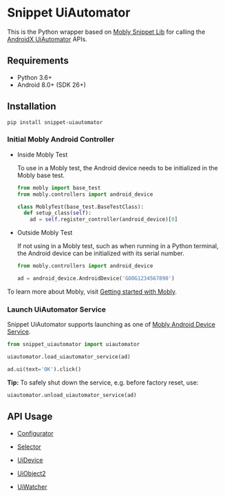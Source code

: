 # Snippet UiAutomator

This is the Python wrapper based on
[Mobly Snippet Lib](https://github.com/google/mobly-snippet-lib) for calling the
[AndroidX UiAutomator](https://developer.android.com/reference/androidx/test/uiautomator/package-summary)
APIs.

## Requirements

-   Python 3.6+
-   Android 8.0+ (SDK 26+)

## Installation

```
pip install snippet-uiautomator
```

### Initial Mobly Android Controller

-   Inside Mobly Test

    To use in a Mobly test, the Android device needs to be initialized in the
    Mobly base test.

    ```python
    from mobly import base_test
    from mobly.controllers import android_device

    class MoblyTest(base_test.BaseTestClass):
      def setup_class(self):
        ad = self.register_controller(android_device)[0]
    ```

-   Outside Mobly Test

    If not using in a Mobly test, such as when running in a Python terminal, the
    Android device can be initialized with its serial number.

    ```python
    from mobly.controllers import android_device

    ad = android_device.AndroidDevice('GOOG1234567890')
    ```

To learn more about Mobly, visit
[Getting started with Mobly](https://github.com/google/mobly/blob/master/docs/tutorial.md).

### Launch UiAutomator Service

Snippet UiAutomator supports launching as one of
[Mobly Android Device Service](https://github.com/google/mobly/blob/master/docs/android_device_service.md).

```python
from snippet_uiautomator import uiautomator

uiautomator.load_uiautomator_service(ad)

ad.ui(text='OK').click()
```

**Tip:** To safely shut down the service, e.g. before factory reset, use:

```python
uiautomator.unload_uiautomator_service(ad)
```

## API Usage

- [Configurator](https://github.com/google/snippet-uiautomator/blob/main/docs/configurator.md)

- [Selector](https://github.com/google/snippet-uiautomator/blob/main/docs/selector.md)

- [UiDevice](https://github.com/google/snippet-uiautomator/blob/main/docs/uidevice.md)

- [UiObject2](https://github.com/google/snippet-uiautomator/blob/main/docs/uiobject2.md)

- [UiWatcher](https://github.com/google/snippet-uiautomator/blob/main/docs/uiwatcher.md)

